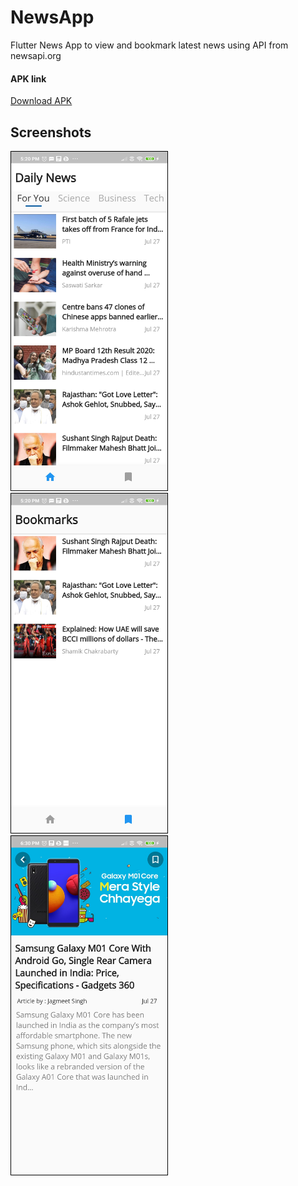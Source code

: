 # NewsApp

Flutter News App to view and bookmark latest news using API from newsapi.org
#### APK link 
[Download APK ](https://drive.google.com/file/d/1PqiFbd5X4y8t9PlzxCnHgDpXKty4JA4R/view?usp=sharing)

## Screenshots
<div >
<img src="https://github.com/raghavendra-achakeri/Flutter-NewsApp/blob/master/images/home_page.jpg?raw=true" width="250" style="border: 1px solid black"/> &nbsp &nbsp
<img src="https://github.com/raghavendra-achakeri/Flutter-NewsApp/blob/master/images/bookamrks_page.jpg?raw=true" width="250" style="border: 1px solid black"/>&nbsp 
&nbsp
<img src="https://github.com/raghavendra-achakeri/Flutter-NewsApp/blob/master/images/detailed_page.jpg?raw=true" width="250" style="border: 1px solid black"/>
</div>
